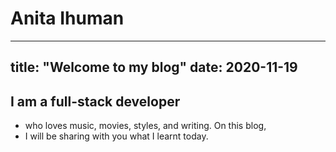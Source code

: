
# Anita Ihuman
---
title: "Welcome to my blog"
date: 2020-11-19
---

## I am a full-stack developer
- who loves music, movies, styles, and writing. On this blog, 
- I will be sharing with you what I learnt today.
